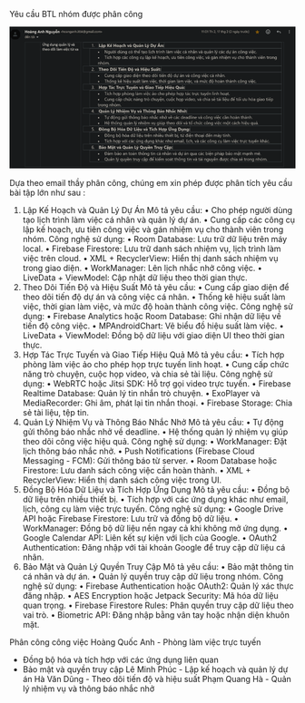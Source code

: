 Yêu cầu BTL nhóm được phân công

![alt text](image.png)

 
Dựa theo email thầy phân công, chúng em xin phép được phân tích yêu cầu bài tập lớn như sau :
1. Lập Kế Hoạch và Quản Lý Dự Án
Mô tả yêu cầu:
•	Cho phép người dùng tạo lịch trình làm việc cá nhân và quản lý dự án.
•	Cung cấp các công cụ lập kế hoạch, ưu tiên công việc và gán nhiệm vụ cho thành viên trong nhóm.
Công nghệ sử dụng:
•	Room Database: Lưu trữ dữ liệu trên máy local.
•	Firebase Firestore: Lưu trữ danh sách nhiệm vụ, lịch trình làm việc trên cloud.
•	XML + RecyclerView: Hiển thị danh sách nhiệm vụ trong giao diện.
•	WorkManager: Lên lịch nhắc nhở công việc.
•	LiveData + ViewModel: Cập nhật dữ liệu theo thời gian thực.
2. Theo Dõi Tiến Độ và Hiệu Suất
Mô tả yêu cầu:
•	Cung cấp giao diện để theo dõi tiến độ dự án và công việc cá nhân.
•	Thống kê hiệu suất làm việc, thời gian làm việc, và mức độ hoàn thành công việc.
Công nghệ sử dụng:
•	Firebase Analytics hoặc Room Database: Ghi nhận dữ liệu về tiến độ công việc.
•	MPAndroidChart: Vẽ biểu đồ hiệu suất làm việc.
•	LiveData + ViewModel: Đồng bộ dữ liệu với giao diện UI theo thời gian thực.
3. Hợp Tác Trực Tuyến và Giao Tiếp Hiệu Quả
Mô tả yêu cầu:
•	Tích hợp phòng làm việc ảo cho phép họp trực tuyến linh hoạt.
•	Cung cấp chức năng trò chuyện, cuộc họp video, và chia sẻ tài liệu.
Công nghệ sử dụng:
•	WebRTC hoặc Jitsi SDK: Hỗ trợ gọi video trực tuyến.
•	Firebase Realtime Database: Quản lý tin nhắn trò chuyện.
•	ExoPlayer và MediaRecorder: Ghi âm, phát lại tin nhắn thoại.
•	Firebase Storage: Chia sẻ tài liệu, tệp tin.
4. Quản Lý Nhiệm Vụ và Thông Báo Nhắc Nhở
Mô tả yêu cầu:
•	Tự động gửi thông báo nhắc nhở về deadline.
•	Hệ thống quản lý nhiệm vụ giúp theo dõi công việc hiệu quả.
Công nghệ sử dụng:
•	WorkManager: Đặt lịch thông báo nhắc nhở.
•	Push Notifications (Firebase Cloud Messaging - FCM): Gửi thông báo từ server.
•	Room Database hoặc Firestore: Lưu danh sách công việc cần hoàn thành.
•	XML + RecyclerView: Hiển thị danh sách công việc trong UI.
5. Đồng Bộ Hóa Dữ Liệu và Tích Hợp Ứng Dụng
Mô tả yêu cầu:
•	Đồng bộ dữ liệu trên nhiều thiết bị.
•	Tích hợp với các ứng dụng khác như email, lịch, công cụ làm việc trực tuyến.
Công nghệ sử dụng:
•	Google Drive API hoặc Firebase Firestore: Lưu trữ và đồng bộ dữ liệu.
•	WorkManager: Đồng bộ dữ liệu nền ngay cả khi không mở ứng dụng.
•	Google Calendar API: Liên kết sự kiện với lịch của Google.
•	OAuth2 Authentication: Đăng nhập với tài khoản Google để truy cập dữ liệu cá nhân.
6. Bảo Mật và Quản Lý Quyền Truy Cập
Mô tả yêu cầu:
•	Bảo mật thông tin cá nhân và dự án.
•	Quản lý quyền truy cập dữ liệu trong nhóm.
Công nghệ sử dụng:
•	Firebase Authentication hoặc OAuth2: Quản lý xác thực đăng nhập.
•	AES Encryption hoặc Jetpack Security: Mã hóa dữ liệu quan trọng.
•	Firebase Firestore Rules: Phân quyền truy cập dữ liệu theo vai trò.
•	Biometric API: Đăng nhập bằng vân tay hoặc nhận diện khuôn mặt.

Phân công công việc
Hoàng Quốc Anh	- Phòng làm việc trực tuyến
- Đồng bộ hóa và tích hợp với các ứng dụng liên quan
- Bảo mật và quyền truy cập
Lê Minh Phúc	- Lập kế hoạch và quản lý dự án
Hà Văn Dũng	- Theo dõi tiến độ và hiệu suất
Phạm Quang Hà	- Quản lý nhiệm vụ và thông báo nhắc nhở

